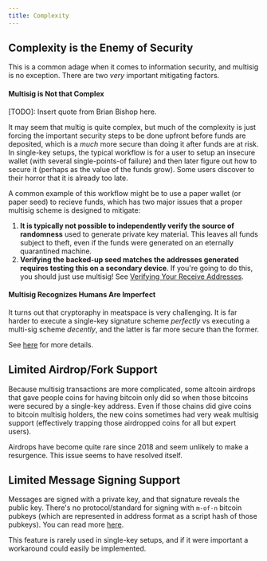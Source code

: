 ```yaml
---
title: Complexity
---
```



## Complexity is the Enemy of Security
This is a common adage when it comes to information security, and multisig is no exception.
There are two *very* important mitigating factors.

#### Multisig is Not that Complex
[TODO]: Insert quote from Brian Bishop here.

It may seem that multig is quite complex, but much of the complexity is just forcing the important security steps to be done upfront before funds are deposited, which is a *much* more secure than doing it after funds are at risk.
In single-key setups, the typical workflow is for a user to setup an insecure wallet (with several single-points-of failure) and then later figure out how to secure it (perhaps as the value of the funds grow).
Some users discover to their horror that it is already too late.

A common example of this workflow might be to use a paper wallet (or paper seed) to recieve funds, which has two major issues that a proper multisig scheme is designed to mitigate:
1. **It is typically not possible to independently verify the source of randomness** used to generate private key material.
This leaves all funds subject to theft, even if the funds were generated on an eternally quarantined machine.
2. **Verifying the backed-up seed matches the addresses generated requires testing this on a secondary device**.
If you're going to do this, you should just use multisig!
See [Verifying Your Receive Addresses](verify-receive-address/).

#### Multisig Recognizes Humans Are Imperfect
It turns out that cryptoraphy in meatspace is very challenging.
It is far harder to execute a single-key signature scheme *perfectly* vs executing a multi-sig scheme *decently*, and the latter is far more secure than the former.

See [here](/why-multisig) for more details.

## Limited Airdrop/Fork Support
Because multisig transactions are more complicated, some altcoin airdrops that gave people coins for having bitcoin only did so when those bitcoins were secured by a single-key address.
Even if those chains did give coins to bitcoin multisig holders, the new coins sometimes had very weak multisig support (effectively trapping those airdropped coins for all but expert users).

Airdrops have become quite rare since 2018 and seem unlikely to make a resurgence.
This issue seems to have resolved itself.

## Limited Message Signing Support
Messages are signed with a private key, and that signature reveals the public key.
There's no protocol/standard for signing with `m-of-n` bitcoin pubkeys (which are represented in address format as a script hash of those pubkeys).
You can read more [here](https://github.com/spesmilo/electrum/issues/2408).

This feature is rarely used in single-key setups, and if it were important a workaround could easily be implemented.
